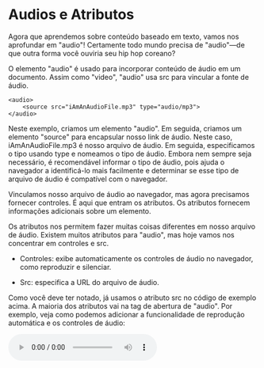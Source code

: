 # Audios e Atributos
Agora que aprendemos sobre conteúdo baseado em texto, vamos nos aprofundar em "audio"! Certamente todo mundo precisa de "audio"—de que outra forma você ouviria seu hip hop coreano?

O elemento "audio" é usado para incorporar conteúdo de áudio em um documento. Assim como "video", "audio" usa src para vincular a fonte de áudio.

    <audio>
        <source src="iAmAnAudioFile.mp3" type="audio/mp3">
    </audio>

Neste exemplo, criamos um elemento "audio". Em seguida, criamos um elemento "source" para encapsular nosso link de áudio. Neste caso, iAmAnAudioFile.mp3 é nosso arquivo de áudio. Em seguida, especificamos o tipo usando type e nomeamos o tipo de áudio. Embora nem sempre seja necessário, é recomendável informar o tipo de áudio, pois ajuda o navegador a identificá-lo mais facilmente e determinar se esse tipo de arquivo de áudio é compatível com o navegador.

Vinculamos nosso arquivo de áudio ao navegador, mas agora precisamos fornecer controles. É aqui que entram os atributos. Os atributos fornecem informações adicionais sobre um elemento.

Os atributos nos permitem fazer muitas coisas diferentes em nosso arquivo de áudio. Existem muitos atributos para "audio", mas hoje vamos nos concentrar em controles e src.

* Controles: exibe automaticamente os controles de áudio no navegador, como reproduzir e silenciar.

* Src: especifica a URL do arquivo de áudio.

Como você deve ter notado, já usamos o atributo src no código de exemplo acima. A maioria dos atributos vai na tag de abertura de "audio". Por exemplo, veja como podemos adicionar a funcionalidade de reprodução automática e os controles de áudio:

<audio autoplay controls>